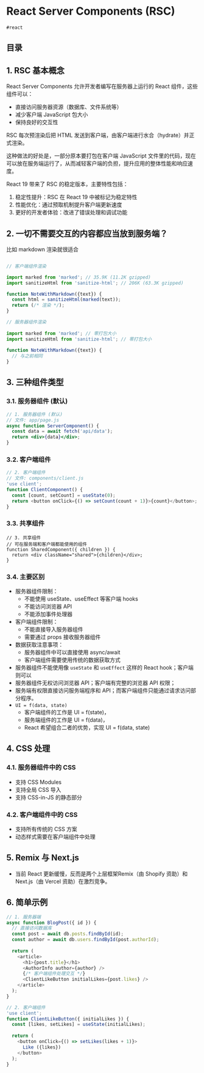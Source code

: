 
# React Server Components (RSC)


`#react` 


## 目录
<!-- toc -->
 ## 1. RSC 基本概念 

React Server Components 允许开发者编写在服务器上运行的 React 组件，这些组件可以：
- 直接访问服务器资源（数据库、文件系统等）
- 减少客户端 JavaScript 包大小
- 保持良好的交互性

RSC 每次预渲染后把 HTML 发送到客户端，由客户端进行水合（hydrate）并正式渲染。

这种做法的好处是，一部分原本要打包在客户端 JavaScript 文件里的代码，现在可以放在服务端运行了，从而减轻客户端的负担，提升应用的整体性能和响应速度。

React 19 带来了 RSC 的稳定版本，主要特性包括：

1. 稳定性提升：RSC 在 React 19 中被标记为稳定特性
2. 性能优化：通过预取机制提升客户端更新速度
3. 更好的开发者体验：改进了错误处理和调试功能

## 2. 一切不需要交互的内容都应当放到服务端？

比如 markdown 渲染就很适合

```javascript hl:2,12

// 客户端组件渲染

import marked from 'marked'; // 35.9K (11.2K gzipped)
import sanitizeHtml from 'sanitize-html'; // 206K (63.3K gzipped)

function NoteWithMarkdown({text}) {
  const html = sanitizeHtml(marked(text));
  return (/* 渲染 */);
}

// 服务器组件渲染
 
import marked from 'marked'; // 零打包大小
import sanitizeHtml from 'sanitize-html'; // 零打包大小
 
function NoteWithMarkdown({text}) {
  // 与之前相同
}
```

## 3. 三种组件类型

### 3.1. 服务器组件 (默认)

```jsx
// 1. 服务器组件 (默认)
// 文件: app/page.js
async function ServerComponent() {
  const data = await fetch('api/data');
  return <div>{data}</div>;
}
```
### 3.2. 客户端组件

```javascript
// 2. 客户端组件
// 文件: components/client.js
'use client';
function ClientComponent() {
  const [count, setCount] = useState(0);
  return <button onClick={() => setCount(count + 1)}>{count}</button>;
}

```

### 3.3. 共享组件

```tsx
// 3. 共享组件
// 可在服务端和客户端都能使用的组件
function SharedComponent({ children }) {
  return <div className="shared">{children}</div>;
}
```

### 3.4. 主要区别

- 服务器组件限制：
	- 不能使用 useState、useEffect 等客户端 hooks
	- 不能访问浏览器 API
	- 不能添加事件处理器
- 客户端组件限制：
	- 不能直接导入服务器组件
	- 需要通过 props 接收服务器组件
- 数据获取注意事项：
	- 服务器组件中可以直接使用 async/await
	- 客户端组件需要使用传统的数据获取方式
- 服务器组件不能使用像 `useState` 和 `useEffect` 这样的 React hook；客户端则可以
- 服务器组件无权访问浏览器 API；客户端有完整的浏览器 API 权限；
- 服务端有权限直接访问服务端程序和 API；而客户端组件只能通过请求访问部分程序。
- `UI = f(data, state)`
	- 客户端组件的工作是 UI = f(state)，
	- 服务端组件的工作是 UI = f(data)，
	- React 希望组合二者的优势，实现 UI = f(data, state)

## 4. CSS 处理

### 4.1. 服务器组件中的 CSS

- 支持 CSS Modules
- 支持全局 CSS 导入
- 支持 CSS-in-JS 的静态部分

### 4.2. 客户端组件中的 CSS

- 支持所有传统的 CSS 方案
- 动态样式需要在客户端组件中处理

## 5. Remix 与 Next.js

- 当前 React 更新缓慢，反而是两个上层框架Remix（由 Shopify 资助）和 Next.js（由 Vercel 资助）在激烈竞争。

## 6. 简单示例

```javascript
// 1. 服务器端
async function BlogPost({ id }) {
  // 直接访问数据库
  const post = await db.posts.findById(id);
  const author = await db.users.findById(post.authorId);
  
  return (
    <article>
      <h1>{post.title}</h1>
      <AuthorInfo author={author} />
      {/* 客户端组件处理交互 */}
      <ClientLikeButton initialLikes={post.likes} />
    </article>
  );
}

// 2. 客户端组件
'use client';
function ClientLikeButton({ initialLikes }) {
  const [likes, setLikes] = useState(initialLikes);
  
  return (
    <button onClick={() => setLikes(likes + 1)}>
      Like ({likes})
    </button>
  );
}
```
